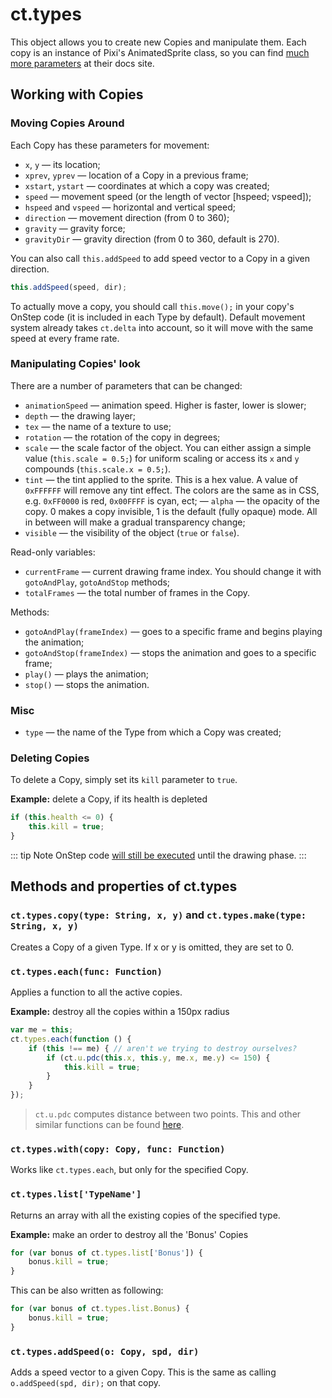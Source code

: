 # ct.types

This object allows you to create new Copies and manipulate them. Each copy is an instance of Pixi's AnimatedSprite class, so you can find [much more parameters](https://pixijs.download/release/docs/PIXI.AnimatedSprite.html) at their docs site.

## Working with Copies

### Moving Copies Around

Each Copy has these parameters for movement:

- `x`, `y` — its location;
- `xprev`, `yprev` — location of a Copy in a previous frame;
- `xstart`, `ystart` — coordinates at which a copy was created;
- `speed` — movement speed (or the length of vector [hspeed; vspeed]);
- `hspeed` and `vspeed` — horizontal and vertical speed;
- `direction` — movement direction (from 0 to 360);
- `gravity` — gravity force;
- `gravityDir` — gravity direction (from 0 to 360, default is 270).

You can also call `this.addSpeed` to add speed vector to a Copy in a given direction.

```js
this.addSpeed(speed, dir);
```

To actually move a copy, you should call `this.move();` in your copy's OnStep code (it is included in each Type by default). Default movement system already takes `ct.delta` into account, so it will move with the same speed at every frame rate.

### Manipulating Copies' look

There are a number of parameters that can be changed:

- `animationSpeed` — animation speed. Higher is faster, lower is slower;
- `depth` — the drawing layer;
- `tex` — the name of a texture to use;
- `rotation` — the rotation of the copy in degrees;
- `scale` — the scale factor of the object. You can either assign a simple value (`this.scale = 0.5;`) for uniform scaling or access its `x` and `y` compounds (`this.scale.x = 0.5;`).
- `tint` — the tint applied to the sprite. This is a hex value. A value of `0xFFFFFF` will remove any tint effect. The colors are the same as in CSS, e.g. `0xFF0000` is red, `0x00FFFF` is cyan, ect;
— `alpha` — the opacity of the copy. 0 makes a copy invisible, 1 is the default (fully opaque) mode. All in between will make a gradual transparency change;
- `visible` — the visibility of the object (`true` or `false`).

Read-only variables:

- `currentFrame` — current drawing frame index. You should change it with `gotoAndPlay`, `gotoAndStop` methods;
- `totalFrames` — the total number of frames in the Copy.

Methods:

- `gotoAndPlay(frameIndex)` — goes to a specific frame and begins playing the animation;
- `gotoAndStop(frameIndex)` — stops the animation and goes to a specific frame;
- `play()` — plays the animation;
- `stop()` — stops the animation.

### Misc

- `type` — the name of the Type from which a Copy was created;

### Deleting Copies

To delete a Copy, simply set its `kill` parameter to `true`.

**Example:** delete a Copy, if its health is depleted

```js
if (this.health <= 0) {
    this.kill = true;
}
```

::: tip Note
OnStep code [will still be executed](ct.html#Event-sequence) until the drawing phase.
:::

## Methods and properties of ct.types

### `ct.types.copy(type: String, x, y)` and `ct.types.make(type: String, x, y)`

Creates a Copy of a given Type. If x or y is omitted, they are set to 0.

### `ct.types.each(func: Function)`

Applies a function to all the active copies.

**Example:** destroy all the copies within a 150px radius

```js
var me = this;
ct.types.each(function () {
    if (this !== me) { // aren't we trying to destroy ourselves?
        if (ct.u.pdc(this.x, this.y, me.x, me.y) <= 150) {
            this.kill = true;
        }
    }
});
```

> `ct.u.pdc` computes distance between two points. This and other similar functions can be found [here](ct.u.html).


### `ct.types.with(copy: Copy, func: Function)`

Works like `ct.types.each`, but only for the specified Copy.

### `ct.types.list['TypeName']`

Returns an array with all the existing copies of the specified type.

**Example:** make an order to destroy all the 'Bonus' Copies

```js
for (var bonus of ct.types.list['Bonus']) {
    bonus.kill = true;
}
```

This can be also written as following:

```js
for (var bonus of ct.types.list.Bonus) {
    bonus.kill = true;
}
```

### `ct.types.addSpeed(o: Copy, spd, dir)`

Adds a speed vector to a given Copy. This is the same as calling `o.addSpeed(spd, dir);` on that copy.